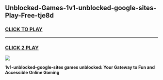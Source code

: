
## Unblocked-Games-1v1-unblocked-google-sites-Play-Free-tje8d
<h3>
<a href="https://premium76.site?title=1v1-unblocked-google-sites&ref=21A">CLICK TO PLAY</a></h3>
<hr>

<h3>
<a href="https://premium76.site?title=1v1-unblocked-google-sites&ref=21A">CLICK 2 PLAY</a>
  
</h3>

<a href="https://premium76.site?title=1v1-unblocked-google-sites&ref=21A"><img src="https://clearcache.store/games.png"></a>


**1v1-unblocked-google-sites games unblocked: Your Gateway to Fun and Accessible Online Gaming**
